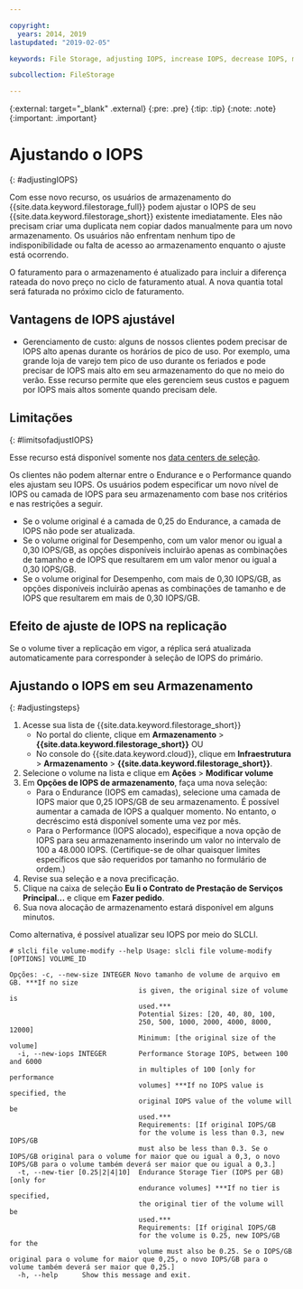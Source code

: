 ```yaml
---

copyright:
  years: 2014, 2019
lastupdated: "2019-02-05"

keywords: File Storage, adjusting IOPS, increase IOPS, decrease IOPS, modify IOPS

subcollection: FileStorage

---
```

{:external: target="_blank" .external}
{:pre: .pre}
{:tip: .tip}
{:note: .note}
{:important: .important}

# Ajustando o IOPS
{: #adjustingIOPS}

Com esse novo recurso, os usuários de armazenamento do {{site.data.keyword.filestorage_full}} podem ajustar o IOPS de seu {{site.data.keyword.filestorage_short}} existente imediatamente. Eles não precisam criar uma duplicata nem copiar dados manualmente para um novo armazenamento. Os usuários não enfrentam nenhum tipo de indisponibilidade ou falta de acesso ao armazenamento enquanto o ajuste está ocorrendo.

O faturamento para o armazenamento é atualizado para incluir a diferença rateada do novo preço no ciclo de faturamento atual. A nova quantia total será faturada no próximo ciclo de faturamento.


## Vantagens de IOPS ajustável

- Gerenciamento de custo: alguns de nossos clientes podem precisar de IOPS alto apenas durante os horários de pico de uso. Por exemplo, uma grande loja de varejo tem pico de uso durante os feriados e pode precisar de IOPS mais alto em seu armazenamento do que no meio do verão. Esse recurso permite que eles gerenciem seus custos e paguem por IOPS mais altos somente quando precisam dele.

## Limitações
{: #limitsofadjustIOPS}

Esse recurso está disponível somente nos [data centers de seleção](/docs/infrastructure/FileStorage?topic=FileStorage-news).

Os clientes não podem alternar entre o Endurance e o Performance quando eles ajustam seu IOPS. Os usuários podem especificar um novo nível de IOPS ou camada de IOPS para seu armazenamento com base nos critérios e nas restrições a seguir.

- Se o volume original é a camada de 0,25 do Endurance, a camada de IOPS não pode ser atualizada.
- Se o volume original for Desempenho, com um valor menor ou igual a 0,30 IOPS/GB, as opções disponíveis incluirão apenas as combinações de tamanho e de IOPS que resultarem em um valor menor ou igual a 0,30 IOPS/GB.
- Se o volume original for Desempenho, com mais de 0,30 IOPS/GB, as opções disponíveis incluirão apenas as combinações de tamanho e de IOPS que resultarem em mais de 0,30 IOPS/GB.

## Efeito de ajuste de IOPS na replicação

Se o volume tiver a replicação em vigor, a réplica será atualizada automaticamente para corresponder à seleção de IOPS do primário.

## Ajustando o IOPS em seu Armazenamento
{: #adjustingsteps}

1. Acesse sua lista de {{site.data.keyword.filestorage_short}}
    - No portal do cliente, clique em **Armazenamento** > **{{site.data.keyword.filestorage_short}}** OU
    - No console do {{site.data.keyword.cloud}}, clique em **Infraestrutura** > **Armazenamento** > **{{site.data.keyword.filestorage_short}}**.
2. Selecione o volume na lista e clique em **Ações** > **Modificar volume**
3. Em **Opções de IOPS de armazenamento**, faça uma nova seleção:
    - Para o Endurance (IOPS em camadas), selecione uma camada de IOPS maior que 0,25 IOPS/GB de seu armazenamento. É possível aumentar a camada de IOPS a qualquer momento. No entanto, o decréscimo está disponível somente uma vez por mês.
    - Para o Performance (IOPS alocado), especifique a nova opção de IOPS para seu armazenamento inserindo um valor no intervalo de 100 a 48.000 IOPS. (Certifique-se de olhar quaisquer limites específicos que são requeridos por tamanho no formulário de ordem.)
4. Revise sua seleção e a nova precificação.
5. Clique na caixa de seleção **Eu li o Contrato de Prestação de Serviços Principal...** e clique em **Fazer pedido**.
6. Sua nova alocação de armazenamento estará disponível em alguns minutos.

Como alternativa, é possível atualizar seu IOPS por meio do SLCLI.
```
# slcli file volume-modify --help Usage: slcli file volume-modify [OPTIONS] VOLUME_ID

Opções: -c, --new-size INTEGER Novo tamanho de volume de arquivo em GB. ***If no size
                                is given, the original size of volume is
                                used.***
                                Potential Sizes: [20, 40, 80, 100,
                                250, 500, 1000, 2000, 4000, 8000, 12000]
                                Minimum: [the original size of the volume]
  -i, --new-iops INTEGER        Performance Storage IOPS, between 100 and 6000
                                in multiples of 100 [only for performance
                                volumes] ***If no IOPS value is specified, the
                                original IOPS value of the volume will be
                                used.***
                                Requirements: [If original IOPS/GB
                                for the volume is less than 0.3, new IOPS/GB
                                must also be less than 0.3. Se o IOPS/GB original para o volume for maior que ou igual a 0,3, o novo IOPS/GB para o volume também deverá ser maior que ou igual a 0,3.]
  -t, --new-tier [0.25|2|4|10]  Endurance Storage Tier (IOPS per GB) [only for
                                endurance volumes] ***If no tier is specified,
                                the original tier of the volume will be
                                used.***
                                Requirements: [If original IOPS/GB
                                for the volume is 0.25, new IOPS/GB for the
                                volume must also be 0.25. Se o IOPS/GB original para o volume for maior que 0,25, o novo IOPS/GB para o volume também deverá ser maior que 0,25.]
  -h, --help      Show this message and exit.
```
